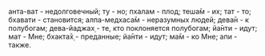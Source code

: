 анта-ват - недолговечный; ту - но; пхалам - плод; теша̄м - их; тат - то; бхавати - становится; алпа-медхаса̄м - неразумных людей; дева̄н - к полубогам; дева-йаджах̣ - те, кто поклоняется полубогам; йа̄нти - идут; мат - Мне; бхакта̄х̣ - преданные; йа̄нти - идут; ма̄м - ко Мне; апи - также.